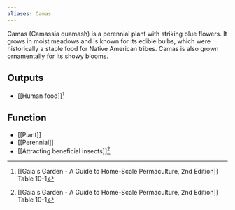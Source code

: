 ```yaml
---
aliases: Camas
---
```

Camas (Camassia quamash) is a perennial plant with striking blue flowers. It grows in moist meadows and is known for its edible bulbs, which were historically a staple food for Native American tribes. Camas is also grown ornamentally for its showy blooms.
## Outputs
- [[Human food]][^1]
## Function
- [[Plant]]
- [[Perennial]]
- [[Attracting beneficial insects]][^1]

[^1]: [[Gaia's Garden - A Guide to Home-Scale Permaculture, 2nd Edition]] Table 10-1